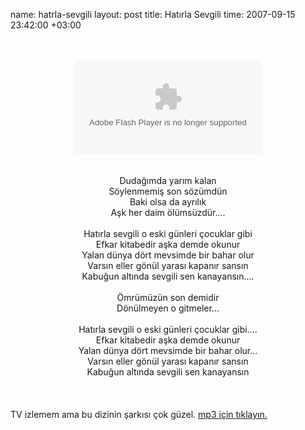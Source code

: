 name: hatrla-sevgili
layout: post
title: Hatırla Sevgili
time: 2007-09-15 23:42:00 +03:00

<center><br /><br /><embed id="radioblog_player_0" src="http://stat.radioblogclub.com/radio.blog/skins/mini/player.swf" type="application/x-shockwave-flash" allowscriptaccess="always" bgcolor="#ECECEC" flashvars="id=0&filepath=http%3A%2F%2Fwww.ceng.metu.edu.tr/~e1347939/musiki/HatirlaSevgili-Remix.rbs&amp;colors=body:#ECECEC;border:#BBBBBB;button:#999999;player_text:#999999;playlist_text:#999999;"></embed><br /><br /><br />Dudağımda yarım kalan<br />Söylenmemiş son sözümdün<br />Baki olsa da ayrılık<br />Aşk her daim ölümsüzdür....<br /><br />Hatırla sevgili o eski günleri çocuklar gibi<br />Efkar kitabedir aşka demde okunur<br />Yalan dünya dört mevsimde bir bahar olur<br />Varsın eller gönül yarası kapanır sansın<br />Kabuğun altında sevgili sen kanayansın....<br /><br />Ömrümüzün son demidir<br />Dönülmeyen o gitmeler...<br /><br />Hatırla sevgili o eski günleri çocuklar gibi....<br />Efkar kitabedir aşka demde okunur<br />Yalan dünya dört mevsimde bir bahar olur...<br />Varsın eller gönül yarası kapanır sansın<br />Kabuğun altında sevgili sen kanayansın<br /><br /></center><br /><br />TV izlemem ama bu dizinin şarkısı çok güzel. <a href="http://www.ceng.metu.edu.tr/~e1347939/musiki/HatirlaSevgili-Remix.mp3">mp3 için tıklayın.</a>
